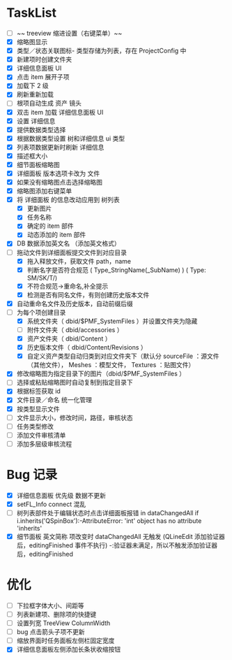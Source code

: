 # TaskList

- [ ] ~~ treeview 缩进设置（右键菜单）~~
- [x] 缩略图显示
- [x] 类型／状态关联图标- 类型存储为列表，存在 ProjectConfig 中
- [x] 新建项时创建文件夹
- [x] 详细信息面板 UI
- [x] 点击 item 展开子项
- [x] 加载下 2 级
- [x] 刷新重新加载
- [ ] 根项自动生成 资产 镜头
- [x] 双击 item 加载 详细信息面板 UI
- [x] 设置 详细信息
- [x] 提供数据类型选择
- [x] 根据数据类型设置 树和详细信息 ui 类型
- [x] 列表项数据更新时刷新 详细信息
- [x] 描述框大小
- [x] 细节面板缩略图
- [x] 详细面板 版本选项卡改为 文件
- [x] 如果没有缩略图点击选择缩略图
- [x] 缩略图添加右键菜单
- [x] 将 详细面板 的信息改动应用到 树列表
  - [x] 更新图片
  - [x] 任务名称
  - [x] 确定的 item 部件
  - [x] 动态添加的 item 部件
- [x] DB 数据添加英文名 （添加英文格式）
- [ ] 拖动文件到详细面板提交文件到对应目录
  - [x] 拖入释放文件，获取文件 path，name
  - [x] 判断名字是否符合规范 ( Type_StringName(\_SubName) ) ( Type: SM/SK/T/)
  - [x] 不符合规范->重命名,补全提示
  - [x] 检测是否有同名文件，有则创建历史版本文件
- [x] 自动重命名文件及历史版本，自动前缀后缀
- [ ] 为每个项创建目录
  - [x] 系统文件夹（ dbid/\$PMF_SystemFiles ）并设置文件夹为隐藏
  - [ ] 附件文件夹（ dbid/accessories ）
  - [x] 资产文件夹（ dbid/Content ）
  - [x] 历史版本文件（ dbid/Content/Revisions ）
  - [x] 自定义资产类型自动归类到对应文件夹下（默认分 sourceFile ：源文件（其他文件）， Meshes ：模型文件， Textures ：贴图文件）
- [x] 修改缩略图为指定目录下的图片（dbid/\$PMF_SystemFiles ）
- [ ] 选择或粘贴缩略图时自动复制到指定目录下
- [x] 根据标签获取 id
- [x] 文件目录／命名 统一化管理
- [x] 按类型显示文件
- [ ] 文件显示大小，修改时间，路径，审核状态
- [ ] 任务类型修改
- [ ] 添加文件审核清单
- [ ] 添加多层级审核流程

# Bug 记录

- [x] 详细信息面板 优先级 数据不更新
- [x] setFL_Info connect 混乱
- [ ] 树列表部件处于编辑状态时点击详细面板报错 in dataChangedAll if i.inherits('QSpinBox'):-AttributeError: 'int' object has no attribute 'inherits'
- [x] 细节面板 英文简称 项改变时 dataChangedAll 无触发 (QLineEdit 添加验证器后，editingFinished 事件不执行) -:验证器未满足，所以不触发添加验证器后，editingFinished

# 优化

- [ ] 下拉框字体大小、间距等
- [ ] 列表新建项、删除项的快捷键
- [ ] 设置列宽 TreeView ColumnWidth
- [ ] bug 点击箭头子项不更新
- [ ] 缩放界面时任务面板左侧栏固定宽度
- [x] 详细信息面板左侧添加长条状收缩按钮
